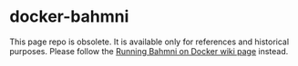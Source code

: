 # docker-bahmni
This page repo is obsolete. It is available only for references and historical purposes. 
Please follow the [Running Bahmni on Docker wiki page](https://bahmni.atlassian.net/wiki/spaces/BAH/pages/299630726/Running+Bahmni+on+Docker) instead.
